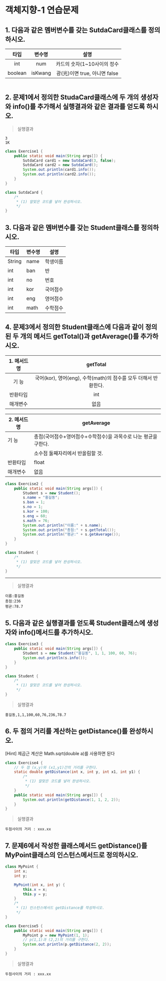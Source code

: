 # 객체지향-1 연습문제
## 1. 다음과 같은 멤버변수를 갖는 SutdaCard클래스를 정의하시오.

| **타입** | **변수명** |            **설명**           |
|:--------:|:----------:|:-----------------------------:|
| int      | num        | 카드의 숫자(1~10사이의 정수   |
| boolean  | isKwang    | 광(光)이면 true, 아니면 false |

```java
```

## 2. 문제1에서 정의한 StudaCard클래스에 두 개의 생성자와 info()를 추가해서 실행결과와 같은 결과를 얻도록 하시오.
> 실행결과 
```
3
1K
```

```java
class Exercise1 {
    public static void main(String args[]) {
        SutdaCard card1 = new SutdaCard(3, false);
        SutdaCard card2 = new SutdaCard();
        System.out.println(card1.info());
        System.out.println(card2.info());
    }
}

class SutdaCard {
    /*
     * (1) 알맞은 코드를 넣어 완성하시오.
     */
}
```
## 3. 다음과 같은 멤버변수를 갖는 Student클래스를 정의하시오.  
   
| 타입   | 변수명 | 설명     |
|--------|--------|----------|
| String | name   | 학생이름 |
| int    | ban    | 반       |
| int    | no     | 번호     |
| int    | kor    | 국어점수 |
| int    | eng    | 영어점수 |
| int    | math   | 수학점수 |

## 4. 문제3에서 정의한 Student클래스에 다음과 같이 정의된 두 개의 메서드 getTotal()과 getAverage()를 추가하시오.

| **1. 메서드명** |                            **getTotal**                           |
|:----------------:|:------------------------------------------------------------------:|
| 기 능            |  국어(kor), 영어(eng), 수학(math)의 점수를 모두 더해서 반환한다. |
| 반환타입         |  int                                                               |
| 매개변수         |  없음                                                              |


| 2. 메서드명  |  getAverage                                                        |
|--------------|--------------------------------------------------------------------|
| 기 능        |  총점(국어점수+영어점수+수학점수)을 과목수로 나눈 평균을   구한다. |
|              | 소수점 둘째자리에서 반올림할 것.                                   |
| 반환타입     |  float                                                             |
| 매개변수     |  없음                                                              |


```java
class Exercise2 {
    public static void main(String args[]) {
        Student s = new Student();
        s.name = "홍길동";
        s.ban = 1;
        s.no = 1;
        s.kor = 100;
        s.eng = 60;
        s.math = 76;
        System.out.println("이름:" + s.name);
        System.out.println("총점:" + s.getTotal());
        System.out.println("평균:" + s.getAverage());
    }
}

class Student {
    /*
     * (1) 알맞은 코드를 넣어 완성하시오.
     */
}
```
---
> 실행결과
```
이름:홍길동
총점:236
평균:78.7
```
## 5. 다음과 같은 실행결과를 얻도록 Student클래스에 생성자와 info()메서드를 추가하시오.
```java
class Exercise3 {
    public static void main(String args[]) {
        Student s = new Student("홍길동", 1, 1, 100, 60, 76);
        System.out.println(s.info());
    }
}

class Student {
    /*
     * (1) 알맞은 코드를 넣어 완성하시오.
     */
}
```

> 실행결과
```
홍길동,1,1,100,60,76,236,78.7
```

## 6. 두 점의 거리를 계산하는 getDistance()를 완성하시오.
[Hint] 제곱근 계산은 Math.sqrt(double a)를 사용하면 된다

```java
class Exercise4 {
    // 두 점 (x,y)와 (x1,y1)간의 거리를 구한다.
    static double getDistance(int x, int y, int x1, int y1) {
        /*
         * (1) 알맞은 코드를 넣어 완성하시오.
         */
    }
    public static void main(String args[]) {
        System.out.println(getDistance(1, 1, 2, 2));
    }
}
```

> 실행결과
```
두점사이의 거리 : xxx.xx
```

## 7. 문제6에서 작성한 클래스메서드 getDistance()를 MyPoint클래스의 인스턴스메서드로 정의하시오.
```java
class MyPoint {
    int x;
    int y;

    MyPoint(int x, int y) {
        this.x = x;
        this.y = y;
    }
    /*
     * (1) 인스턴스메서드 getDistance를 작성하시오.
     */
}

class Exercise5 {
    public static void main(String args[]) {
        MyPoint p = new MyPoint(1, 1);
        // p(1,1)과 (2,2)의 거리를 구한다.
        System.out.println(p.getDistance(2, 2));
    }
}
```
> 실행결과
```
두점사이의 거리 : xxx.xx
```



       



